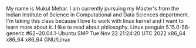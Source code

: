 My name is Mukul Mehar. I am currently pursuing my Master's from the Indian Institute of Science in Computational and Data Sciences department.
I'm taking this class because I love to work with linux kernel and I want to learn more about it.
I like to read about philosophy.
Linux penguin 5.15.0-56-generic #62~20.04.1-Ubuntu SMP Tue Nov 22 21:24:20 UTC 2022 x86_64 x86_64 x86_64 GNU/Linux
